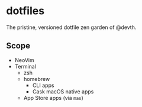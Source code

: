 # dotfiles

The pristine, versioned dotfile zen garden of @devth.

## Scope

- NeoVim
- Terminal
  - zsh
  - homebrew
    - CLI apps
    - Cask macOS native apps
  - App Store apps (via `mas`)
